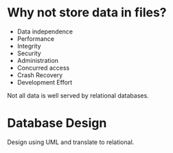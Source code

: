 Why not store data in files?
============================

- Data independence
- Performance
- Integrity
- Security
- Administration
- Concurred access
- Crash Recovery
- Development Effort


Not all data is well served by relational databases.

Database Design
===============

Design using UML and translate to relational.

